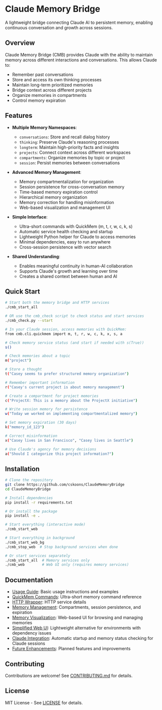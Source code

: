 # Claude Memory Bridge

A lightweight bridge connecting Claude AI to persistent memory, enabling continuous conversation and growth across sessions.

## Overview

Claude Memory Bridge (CMB) provides Claude with the ability to maintain memory across different interactions and conversations. This allows Claude to:

- Remember past conversations
- Store and access its own thinking processes
- Maintain long-term prioritized memories
- Bridge context across different projects
- Organize memories in compartments
- Control memory expiration

## Features

- **Multiple Memory Namespaces**:
  - `conversations`: Store and recall dialog history
  - `thinking`: Preserve Claude's reasoning processes
  - `longterm`: Maintain high-priority facts and insights
  - `projects`: Connect context across different workspaces
  - `compartments`: Organize memories by topic or project
  - `session`: Persist memories between conversations

- **Advanced Memory Management**:
  - Memory compartmentalization for organization
  - Session persistence for cross-conversation memory
  - Time-based memory expiration control
  - Hierarchical memory organization
  - Memory correction for handling misinformation
  - Web-based visualization and management UI

- **Simple Interface**:
  - Ultra-short commands with QuickMem (m, t, r, w, c, k, s)
  - Automatic service health checking and startup
  - Lightweight Python helper for Claude to access memories
  - Minimal dependencies, easy to run anywhere
  - Cross-session persistence with vector search

- **Shared Understanding**:
  - Enables meaningful continuity in human-AI collaboration
  - Supports Claude's growth and learning over time
  - Creates a shared context between human and AI

## Quick Start

```bash
# Start both the memory bridge and HTTP services
./cmb_start_all

# OR use the cmb_check script to check status and start services
./cmb_check.py --start

# In your Claude session, access memories with QuickMem:
from cmb.cli.quickmem import m, t, r, w, c, k, x, s, a

# Check memory service status (and start if needed with s(True))
s()

# Check memories about a topic
m("project")

# Store a thought
t("Casey seems to prefer structured memory organization")

# Remember important information
r("Casey's current project is about memory management")

# Create a compartment for project memories
c("ProjectX: This is a memory about the ProjectX initiative")

# Write session memory for persistence
w("Today we worked on implementing compartmentalized memory")

# Set memory expiration (30 days)
k("memory_id_123")

# Correct misinformation
x("Casey lives in San Francisco", "Casey lives in Seattle")

# Use Claude's agency for memory decisions
a("Should I categorize this project information?")
```

## Installation

```bash
# Clone the repository
git clone https://github.com/cskoons/ClaudeMemoryBridge
cd ClaudeMemoryBridge

# Install dependencies
pip install -r requirements.txt

# Or install the package
pip install -e .

# Start everything (interactive mode)
./cmb_start_web

# Start everything in background
./cmb_start_web_bg
./cmb_stop_web  # Stop background services when done

# Or start services separately
./cmb_start_all  # Memory services only
./cmb_web        # Web UI only (requires memory services)
```

## Documentation

- [Usage Guide](docs/usage.md): Basic usage instructions and examples
- [QuickMem Commands](docs/quickmem.md): Ultra-short memory command reference
- [HTTP Wrapper](docs/http_wrapper.md): HTTP service details
- [Memory Management](docs/memory_management.md): Compartments, session persistence, and expiration
- [Memory Visualization](docs/memory_visualization.md): Web-based UI for browsing and managing memories
- [Simplified Web UI](docs/simplified_web_ui.md): Lightweight alternative for environments with dependency issues
- [Claude Integration](docs/claude_integration.md): Automatic startup and memory status checking for Claude sessions
- [Future Enhancements](docs/future_enhancements.md): Planned features and improvements

## Contributing

Contributions are welcome! See [CONTRIBUTING.md](CONTRIBUTING.md) for details.

## License

MIT License - See [LICENSE](LICENSE) for details.